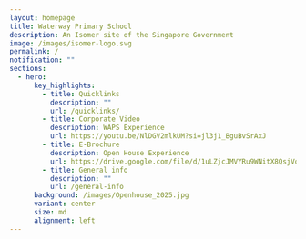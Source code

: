 ```yaml
---
layout: homepage
title: Waterway Primary School
description: An Isomer site of the Singapore Government
image: /images/isomer-logo.svg
permalink: /
notification: ""
sections:
  - hero:
      key_highlights:
        - title: Quicklinks
          description: ""
          url: /quicklinks/
        - title: Corporate Video
          description: WAPS Experience
          url: https://youtu.be/NlDGV2mlkUM?si=jl3j1_BguBvSrAxJ
        - title: E-Brochure
          description: Open House Experience
          url: https://drive.google.com/file/d/1uLZjcJMVYRu9WNitX8QsjVoWltTnAEQr/view?usp=drive_link
        - title: General info
          description: ""
          url: /general-info
      background: /images/Openhouse_2025.jpg
      variant: center
      size: md
      alignment: left
---
```

